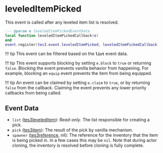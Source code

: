 # leveledItemPicked
<div class="search_terms" style="display: none">leveleditempicked</div>

<!---
	This file is autogenerated. Do not edit this file manually. Your changes will be ignored.
	More information: https://github.com/MWSE/MWSE/tree/master/docs
-->

This event is called after any leveled item list is resolved.

```lua
--- @param e leveledItemPickedEventData
local function leveledItemPickedCallback(e)
end
event.register(tes3.event.leveledItemPicked, leveledItemPickedCallback)
```

!!! tip
	This event can be filtered based on the **`list`** event data.

!!! tip
	This event supports blocking by setting `e.block` to `true` or returning `false`. Blocking the event prevents vanilla behavior from happening. For example, blocking an `equip` event prevents the item from being equipped.

!!! tip
	An event can be claimed by setting `e.claim` to `true`, or by returning `false` from the callback. Claiming the event prevents any lower priority callbacks from being called.

## Event Data

* `list` ([tes3leveledItem](../../types/tes3leveledItem)): *Read-only*. The list responsible for creating a pick.
* `pick` ([tes3item](../../types/tes3item)): The result of the pick by vanilla mechanism.
* `spawner` ([tes3reference](../../types/tes3reference), nil): The reference for the inventory that the item is being picked in. In a few cases this may be `nil`. Note that during actor cloning, the inventory is resolved before cloning is fully complete.

